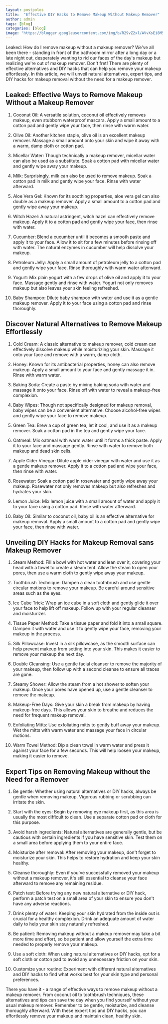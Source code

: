 ```yaml
---
layout: postpolos
title:  "Effective DIY Hacks to Remove Makeup Without Makeup Remover"
author: admin
tags: [blog]
categories: [blog]
image: "https://blogger.googleusercontent.com/img/b/R29vZ2xl/AVvXsEi8M5hSN_rrdnMo7IbaW0NN8afKrQKey5xIiS8J45TJ18z9a5VV6rUK45GihWKS8TyqD3c94Ls-Gc64MNTj0rTNDEn72ohU4YEf2r-6ZIhgmbHMrsNjOo2xBdSSlDuiT7QcYNCWcbSjHO3d1ZEBKrAJZdR3bd1qCcMmIqU7y8NKKEaLYkCAMFKzmoKNl0CT/s1600/20240407_213920.jpg"
---
```



<p>Leaked: How do I remove makeup without a makeup remover? We've all been there - standing in front of the bathroom mirror after a long day or a late night out, desperately wanting to rid our faces of the day's makeup but realizing we're out of makeup remover. Don't fret! There are plenty of effective alternatives and DIY hacks that can help you remove your makeup effortlessly. In this article, we will unveil natural alternatives, expert tips, and DIY hacks for makeup removal without the need for a makeup remover.</p>
<h2>Leaked: Effective Ways to Remove Makeup Without a Makeup Remover</h2>
<ol>
<li>
<p>Coconut Oil: A versatile solution, coconut oil effectively removes makeup, even stubborn waterproof mascara. Apply a small amount to a cotton pad and gently wipe your face, then rinse with warm water.</p>
</li>
<li>
<p>Olive Oil: Another kitchen staple, olive oil is an excellent makeup remover. Massage a small amount onto your skin and wipe it away with a warm, damp cloth or cotton pad.</p>
</li>
<li>
<p>Micellar Water: Though technically a makeup remover, micellar water can also be used as a substitute. Soak a cotton pad with micellar water and gently wipe away your makeup.</p>
</li>
<li>
<p>Milk: Surprisingly, milk can also be used to remove makeup. Soak a cotton pad in milk and gently wipe your face. Rinse with water afterward.</p>
</li>
<li>
<p>Aloe Vera Gel: Known for its soothing properties, aloe vera gel can also double as a makeup remover. Apply a small amount to a cotton pad and gently wipe away your makeup.</p>
</li>
<li>
<p>Witch Hazel: A natural astringent, witch hazel can effectively remove makeup. Apply it to a cotton pad and gently wipe your face, then rinse with water.</p>
</li>
<li>
<p>Cucumber: Blend a cucumber until it becomes a smooth paste and apply it to your face. Allow it to sit for a few minutes before rinsing off with water. The natural enzymes in cucumber will help dissolve your makeup.</p>
</li>
<li>
<p>Petroleum Jelly: Apply a small amount of petroleum jelly to a cotton pad and gently wipe your face. Rinse thoroughly with warm water afterward.</p>
</li>
<li>
<p>Yogurt: Mix plain yogurt with a few drops of olive oil and apply it to your face. Massage gently and rinse with water. Yogurt not only removes makeup but also leaves your skin feeling refreshed.</p>
</li>
<li>
<p>Baby Shampoo: Dilute baby shampoo with water and use it as a gentle makeup remover. Apply it to your face using a cotton pad and rinse thoroughly.</p>
</li>
</ol>
<h2>Discover Natural Alternatives to Remove Makeup Effortlessly</h2>
<ol>
<li>
<p>Cold Cream: A classic alternative to makeup remover, cold cream can effectively dissolve makeup while moisturizing your skin. Massage it onto your face and remove with a warm, damp cloth.</p>
</li>
<li>
<p>Honey: Known for its antibacterial properties, honey can also remove makeup. Apply a small amount to your face and gently massage it in. Rinse with warm water.</p>
</li>
<li>
<p>Baking Soda: Create a paste by mixing baking soda with water and massage it onto your face. Rinse off with water to reveal a makeup-free complexion.</p>
</li>
<li>
<p>Baby Wipes: Though not specifically designed for makeup removal, baby wipes can be a convenient alternative. Choose alcohol-free wipes and gently wipe your face to remove makeup.</p>
</li>
<li>
<p>Green Tea: Brew a cup of green tea, let it cool, and use it as a makeup remover. Soak a cotton pad in the tea and gently wipe your face.</p>
</li>
<li>
<p>Oatmeal: Mix oatmeal with warm water until it forms a thick paste. Apply it to your face and massage gently. Rinse with water to remove both makeup and dead skin cells.</p>
</li>
<li>
<p>Apple Cider Vinegar: Dilute apple cider vinegar with water and use it as a gentle makeup remover. Apply it to a cotton pad and wipe your face, then rinse with water.</p>
</li>
<li>
<p>Rosewater: Soak a cotton pad in rosewater and gently wipe away your makeup. Rosewater not only removes makeup but also refreshes and hydrates your skin.</p>
</li>
<li>
<p>Lemon Juice: Mix lemon juice with a small amount of water and apply it to your face using a cotton pad. Rinse with water afterward.</p>
</li>
<li>
<p>Baby Oil: Similar to coconut oil, baby oil is an effective alternative for makeup removal. Apply a small amount to a cotton pad and gently wipe your face, then rinse with water.</p>
</li>
</ol>
<h2>Unveiling DIY Hacks for Makeup Removal sans Makeup Remover</h2>
<ol>
<li>
<p>Steam Method: Fill a bowl with hot water and lean over it, covering your head with a towel to create a steam tent. Allow the steam to open your pores, then use a warm cloth to gently wipe away your makeup.</p>
</li>
<li>
<p>Toothbrush Technique: Dampen a clean toothbrush and use gentle circular motions to remove your makeup. Be careful around sensitive areas such as the eyes.</p>
</li>
<li>
<p>Ice Cube Trick: Wrap an ice cube in a soft cloth and gently glide it over your face to help lift off makeup. Follow up with your regular cleanser and moisturizer.</p>
</li>
<li>
<p>Tissue Paper Method: Take a tissue paper and fold it into a small square. Dampen it with water and use it to gently wipe your face, removing your makeup in the process.</p>
</li>
<li>
<p>Silk Pillowcase: Invest in a silk pillowcase, as the smooth surface can help prevent makeup from setting into your skin. This makes it easier to remove your makeup the next day.</p>
</li>
<li>
<p>Double Cleansing: Use a gentle facial cleanser to remove the majority of your makeup, then follow up with a second cleanse to ensure all traces are gone.</p>
</li>
<li>
<p>Steamy Shower: Allow the steam from a hot shower to soften your makeup. Once your pores have opened up, use a gentle cleanser to remove the makeup.</p>
</li>
<li>
<p>Makeup-Free Days: Give your skin a break from makeup by having makeup-free days. This allows your skin to breathe and reduces the need for frequent makeup removal.</p>
</li>
<li>
<p>Exfoliating Mitts: Use exfoliating mitts to gently buff away your makeup. Wet the mitts with warm water and massage your face in circular motions.</p>
</li>
<li>
<p>Warm Towel Method: Dip a clean towel in warm water and press it against your face for a few seconds. This will help loosen your makeup, making it easier to remove.</p>
</li>
</ol>
<h2>Expert Tips on Removing Makeup without the Need for a Remover</h2>
<ol>
<li>
<p>Be gentle: Whether using natural alternatives or DIY hacks, always be gentle when removing makeup. Vigorous rubbing or scrubbing can irritate the skin.</p>
</li>
<li>
<p>Start with the eyes: Begin by removing eye makeup first, as this area is usually the most difficult to clean. Use a separate cotton pad or cloth for this purpose.</p>
</li>
<li>
<p>Avoid harsh ingredients: Natural alternatives are generally gentle, but be cautious with certain ingredients if you have sensitive skin. Test them on a small area before applying them to your entire face.</p>
</li>
<li>
<p>Moisturize after removal: After removing your makeup, don't forget to moisturize your skin. This helps to restore hydration and keep your skin healthy.</p>
</li>
<li>
<p>Cleanse thoroughly: Even if you've successfully removed your makeup without a makeup remover, it's still essential to cleanse your face afterward to remove any remaining residue.</p>
</li>
<li>
<p>Patch test: Before trying any new natural alternative or DIY hack, perform a patch test on a small area of your skin to ensure you don't have any adverse reactions.</p>
</li>
<li>
<p>Drink plenty of water: Keeping your skin hydrated from the inside out is crucial for a healthy complexion. Drink an adequate amount of water daily to help your skin stay naturally refreshed.</p>
</li>
<li>
<p>Be patient: Removing makeup without a makeup remover may take a bit more time and effort, so be patient and allow yourself the extra time needed to properly remove your makeup.</p>
</li>
<li>
<p>Use a soft cloth: When using natural alternatives or DIY hacks, opt for a soft cloth or cotton pad to avoid any unnecessary friction on your skin.</p>
</li>
<li>
<p>Customize your routine: Experiment with different natural alternatives and DIY hacks to find what works best for your skin type and personal preferences.</p>
</li>
</ol>
<p>There you have it - a range of effective ways to remove makeup without a makeup remover. From coconut oil to toothbrush techniques, these alternatives and tips can save the day when you find yourself without your usual makeup remover. Remember to be gentle, moisturize, and cleanse thoroughly afterward. With these expert tips and DIY hacks, you can effortlessly remove your makeup and maintain clean, healthy skin.</p>
